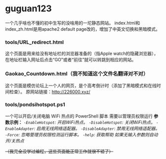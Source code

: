 # guguan123
一个几乎啥也不懂的初中生写的没啥用的一坨静态网站。
index.html和index_zh.html是用apache2 default page改的，增加了中英文切换和黑暗模式。

### tools/URL_redirect.html
这个页面是用来给没有地址栏的浏览器准备的（指Apple watch的隐藏浏览器），在地址栏输入网址后点击“GO”或者“前往”就可以转跳到相应的网站。

### Gaokao_Countdown.html（我不知道这个文件名翻译对不对）
这个页面是模仿论坛上一个人的网页，是个高考倒计时（添加了黑暗模式和在线时间检查）。
原网站链接：http://226000.xyz/

### tools/pondsihotspot.ps1
一个可以开启/关闭电脑 WiFi 热点的 PowerShell 脚本
需要以管理员权限运行
__参数示例：__
_`-EnableHotspot`: 开启WiFi热点。_
_`-DisableHotspot`: 关闭WiFi热点。_
_`-EnableAdapter`: 启用无线网络适配器。_
_`-DisableAdapter`: 禁用无线网络适配器。_
_`-Force`: 忽略管理员权限检测运行脚本。_
_`-help`: 获取帮助_
_如果无输入参数则自动开/关热点_

~~（我完全没学过编程，这些页面能正常工作就很不错了）~~
